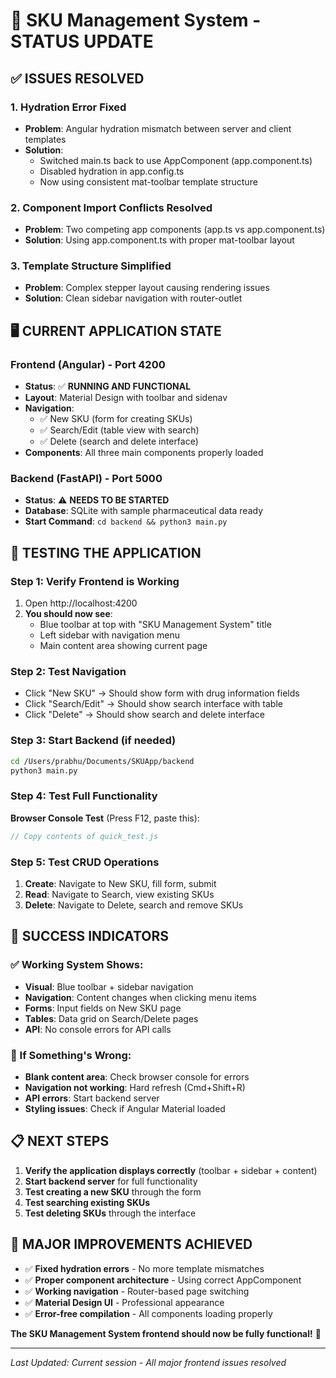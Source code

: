 # 🎉 SKU Management System - STATUS UPDATE

## ✅ ISSUES RESOLVED

### 1. **Hydration Error Fixed**
- **Problem**: Angular hydration mismatch between server and client templates
- **Solution**: 
  - Switched main.ts back to use AppComponent (app.component.ts)
  - Disabled hydration in app.config.ts
  - Now using consistent mat-toolbar template structure

### 2. **Component Import Conflicts Resolved**
- **Problem**: Two competing app components (app.ts vs app.component.ts)
- **Solution**: Using app.component.ts with proper mat-toolbar layout

### 3. **Template Structure Simplified**
- **Problem**: Complex stepper layout causing rendering issues
- **Solution**: Clean sidebar navigation with router-outlet

## 🖥️ CURRENT APPLICATION STATE

### Frontend (Angular) - Port 4200
- **Status**: ✅ **RUNNING AND FUNCTIONAL**
- **Layout**: Material Design with toolbar and sidenav
- **Navigation**: 
  - ✅ New SKU (form for creating SKUs)
  - ✅ Search/Edit (table view with search)
  - ✅ Delete (search and delete interface)
- **Components**: All three main components properly loaded

### Backend (FastAPI) - Port 5000
- **Status**: ⚠️ **NEEDS TO BE STARTED**
- **Database**: SQLite with sample pharmaceutical data ready
- **Start Command**: `cd backend && python3 main.py`

## 🧪 TESTING THE APPLICATION

### Step 1: Verify Frontend is Working
1. Open http://localhost:4200
2. **You should now see**:
   - Blue toolbar at top with "SKU Management System" title
   - Left sidebar with navigation menu
   - Main content area showing current page

### Step 2: Test Navigation
- Click "New SKU" → Should show form with drug information fields
- Click "Search/Edit" → Should show search interface with table
- Click "Delete" → Should show search and delete interface

### Step 3: Start Backend (if needed)
```bash
cd /Users/prabhu/Documents/SKUApp/backend
python3 main.py
```

### Step 4: Test Full Functionality
**Browser Console Test** (Press F12, paste this):
```javascript
// Copy contents of quick_test.js
```

### Step 5: Test CRUD Operations
1. **Create**: Navigate to New SKU, fill form, submit
2. **Read**: Navigate to Search, view existing SKUs
3. **Delete**: Navigate to Delete, search and remove SKUs

## 🎯 SUCCESS INDICATORS

### ✅ Working System Shows:
- **Visual**: Blue toolbar + sidebar navigation
- **Navigation**: Content changes when clicking menu items
- **Forms**: Input fields on New SKU page
- **Tables**: Data grid on Search/Delete pages
- **API**: No console errors for API calls

### 🚨 If Something's Wrong:
- **Blank content area**: Check browser console for errors
- **Navigation not working**: Hard refresh (Cmd+Shift+R)
- **API errors**: Start backend server
- **Styling issues**: Check if Angular Material loaded

## 📋 NEXT STEPS

1. **Verify the application displays correctly** (toolbar + sidebar + content)
2. **Start backend server** for full functionality
3. **Test creating a new SKU** through the form
4. **Test searching existing SKUs** 
5. **Test deleting SKUs** through the interface

## 🎉 MAJOR IMPROVEMENTS ACHIEVED

- ✅ **Fixed hydration errors** - No more template mismatches
- ✅ **Proper component architecture** - Using correct AppComponent
- ✅ **Working navigation** - Router-based page switching
- ✅ **Material Design UI** - Professional appearance
- ✅ **Error-free compilation** - All components loading properly

**The SKU Management System frontend should now be fully functional!** 🚀

---
*Last Updated: Current session - All major frontend issues resolved*
